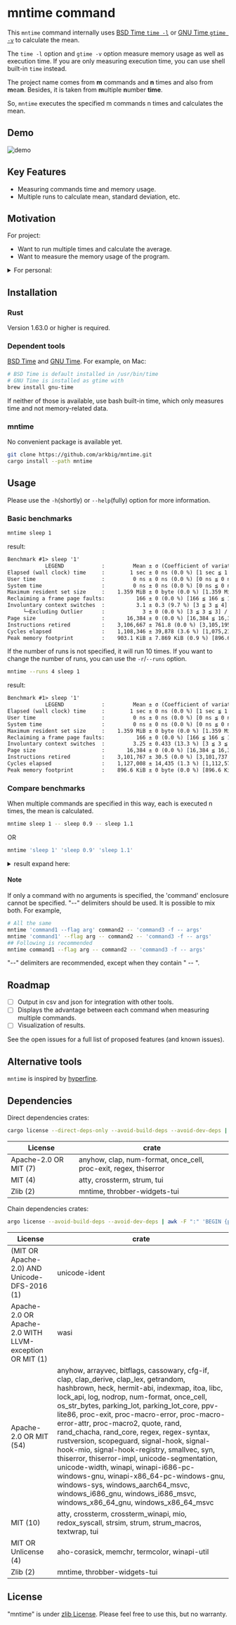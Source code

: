 # mntime command

This `mntime` command internally uses [BSD Time `time -l`][time] or [GNU Time `gtime -v`][gtime] to calculate the mean.

[time]:https://www.freebsd.org/cgi/man.cgi?query=time
[gtime]:https://man7.org/linux/man-pages/man1/time.1.html

The `time -l` option and `gtime -v` option measure memory usage as well as execution time.
If you are only measuring execution time, you can use shell built-in `time` instead.

The project name comes from **m** commands and **n** times and also from **m**ea**n**. Besides, it is taken from **m**ultiple **n**umber **time**.

So, `mntime` executes the specified m commands n times and calculates the mean.

## Demo

![demo](docs/demo.gif)

## Key Features

- Measuring commands time and memory usage.
- Multiple runs to calculate mean, standard deviation, etc.

## Motivation

For project:

- Want to run multiple times and calculate the average.
- Want to measure the memory usage of the program.

<details><summary>For personal:</summary>

- Study the Rust language.
- Learn how to create TUI tool.
- Learn how to use git and GitHub

Yes, I am a new Rustacean, a professional programmer who usually uses C++, C# as language and Perforce for version control.
</details>

## Installation

### Rust

Version 1.63.0 or higher is required.

### Dependent tools

[BSD Time][time] and [GNU Time][gtime]. For example, on Mac:

```sh
# BSD Time is default installed in /usr/bin/time
# GNU Time is installed as gtime with
brew install gnu-time
```

If neither of those is available, use bash built-in time, which only measures time and not memory-related data.

### mntime

No convenient package is available yet.

```sh
git clone https://github.com/arkbig/mntime.git
cargo install --path mntime
```

## Usage

Please use the `-h`(shortly) or `--help`(fully) option for more information.

### Basic benchmarks

```sh
mntime sleep 1
```

result:

```txt
Benchmark #1> sleep '1'
            LEGEND            :         Mean ± σ (Coefficient of variation %) [Min ≦ Median ≦ Max] / Valid count                            
Elapsed (wall clock) time     :        1 sec ± 0 ns (0.0 %) [1 sec ≦ 1 sec ≦ 1 sec] / 10                                                    
User time                     :         0 ns ± 0 ns (0.0 %) [0 ns ≦ 0 ns ≦ 0 ns] / 10
System time                   :         0 ns ± 0 ns (0.0 %) [0 ns ≦ 0 ns ≦ 0 ns] / 10
Maximum resident set size     :    1.359 MiB ± 0 byte (0.0 %) [1.359 MiB ≦ 1.359 MiB ≦ 1.359 MiB] / 10
Reclaiming a frame page faults:          166 ± 0 (0.0 %) [166 ≦ 166 ≦ 166] / 10
Involuntary context switches  :          3.1 ± 0.3 (9.7 %) [3 ≦ 3 ≦ 4] / 10
     └─Excluding Outlier      :            3 ± 0 (0.0 %) [3 ≦ 3 ≦ 3] / 9(-1)
Page size                     :       16,384 ± 0 (0.0 %) [16,384 ≦ 16,384 ≦ 16,384] / 5
Instructions retired          :    3,106,667 ± 761.8 (0.0 %) [3,105,195 ≦ 3,107,013 ≦ 3,107,265] / 5
Cycles elapsed                :    1,108,346 ± 39,878 (3.6 %) [1,075,217 ≦ 1,081,719 ≦ 1,177,488] / 5
Peak memory footprint         :    903.1 KiB ± 7.869 KiB (0.9 %) [896.6 KiB ≦ 896.6 KiB ≦ 912.7 KiB] / 5
```

If the number of runs is not specified, it will run 10 times. If you want to change the number of runs, you can use the `-r`/`--runs` option.

```sh
mntime --runs 4 sleep 1
```

result:

```txt
Benchmark #1> sleep '1'
            LEGEND            :         Mean ± σ (Coefficient of variation %) [Min ≦ Median ≦ Max] / Valid count                            
Elapsed (wall clock) time     :        1 sec ± 0 ns (0.0 %) [1 sec ≦ 1 sec ≦ 1 sec] / 4                                                     
User time                     :         0 ns ± 0 ns (0.0 %) [0 ns ≦ 0 ns ≦ 0 ns] / 4
System time                   :         0 ns ± 0 ns (0.0 %) [0 ns ≦ 0 ns ≦ 0 ns] / 4
Maximum resident set size     :    1.359 MiB ± 0 byte (0.0 %) [1.359 MiB ≦ 1.359 MiB ≦ 1.359 MiB] / 4
Reclaiming a frame page faults:          166 ± 0 (0.0 %) [166 ≦ 166 ≦ 166] / 4
Involuntary context switches  :         3.25 ± 0.433 (13.3 %) [3 ≦ 3 ≦ 4] / 4
Page size                     :       16,384 ± 0 (0.0 %) [16,384 ≦ 16,384 ≦ 16,384] / 2
Instructions retired          :    3,101,767 ± 30.5 (0.0 %) [3,101,737 ≦ 3,101,798 ≦ 3,101,798] / 2
Cycles elapsed                :    1,127,008 ± 14,435 (1.3 %) [1,112,573 ≦ 1,141,444 ≦ 1,141,444] / 2
Peak memory footprint         :    896.6 KiB ± 0 byte (0.0 %) [896.6 KiB ≦ 896.6 KiB ≦ 896.6 KiB] / 2
```

### Compare benchmarks

When multiple commands are specified in this way, each is executed n times, the mean is calculated.

```sh
mntime sleep 1 -- sleep 0.9 -- sleep 1.1
```

OR

```sh
mntime 'sleep 1' 'sleep 0.9' 'sleep 1.1'
```

<details><summary>result expand here:</summary>

```txt
Benchmark #1> sleep '1'
            LEGEND            :         Mean ± σ (Coefficient of variation %) [Min ≦ Median ≦ Max] / Valid count                            
Elapsed (wall clock) time     :        1 sec ± 0 ns (0.0 %) [1 sec ≦ 1 sec ≦ 1 sec] / 10                                                    
User time                     :         0 ns ± 0 ns (0.0 %) [0 ns ≦ 0 ns ≦ 0 ns] / 10
System time                   :         0 ns ± 0 ns (0.0 %) [0 ns ≦ 0 ns ≦ 0 ns] / 10
Maximum resident set size     :    1.359 MiB ± 0 byte (0.0 %) [1.359 MiB ≦ 1.359 MiB ≦ 1.359 MiB] / 10
Reclaiming a frame page faults:        166.3 ± 0.9 (0.5 %) [166 ≦ 166 ≦ 169] / 10
     └─Excluding Outlier      :          166 ± 0 (0.0 %) [166 ≦ 166 ≦ 166] / 9(-1)
Involuntary context switches  :          3.4 ± 0.663 (19.5 %) [3 ≦ 3 ≦ 5] / 10
     └─Excluding Outlier      :        3.222 ± 0.416 (12.9 %) [3 ≦ 3 ≦ 4] / 9(-1)
Page size                     :       16,384 ± 0 (0.0 %) [16,384 ≦ 16,384 ≦ 16,384] / 5
Instructions retired          :    3,105,417 ± 2,386 (0.1 %) [3,102,700 ≦ 3,105,224 ≦ 3,109,298] / 5
Cycles elapsed                :    1,713,440 ± 362,263 (21.1 %) [1,204,750 ≦ 1,835,156 ≦ 2,095,253] / 5
Peak memory footprint         :    896.6 KiB ± 0 byte (0.0 %) [896.6 KiB ≦ 896.6 KiB ≦ 896.6 KiB] / 5
Benchmark #2> sleep '0.9'
            LEGEND            :         Mean ± σ (Coefficient of variation %) [Min ≦ Median ≦ Max] / Valid count                            
Elapsed (wall clock) time     :       900 ms ± 0 ns (0.0 %) [900 ms ≦ 900 ms ≦ 900 ms] / 10                                                 
User time                     :         0 ns ± 0 ns (0.0 %) [0 ns ≦ 0 ns ≦ 0 ns] / 10
System time                   :         0 ns ± 0 ns (0.0 %) [0 ns ≦ 0 ns ≦ 0 ns] / 10
Maximum resident set size     :    1.359 MiB ± 0 byte (0.0 %) [1.359 MiB ≦ 1.359 MiB ≦ 1.359 MiB] / 10
Reclaiming a frame page faults:        166.5 ± 1.025 (0.6 %) [166 ≦ 166 ≦ 169] / 10
     └─Excluding Outlier      :        166.2 ± 0.629 (0.4 %) [166 ≦ 166 ≦ 168] / 9(-1)
Involuntary context switches  :          3.8 ± 0.98 (25.8 %) [3 ≦ 4 ≦ 6] / 10
Page size                     :       16,384 ± 0 (0.0 %) [16,384 ≦ 16,384 ≦ 16,384] / 5
Instructions retired          :    3,104,586 ± 3,725 (0.1 %) [3,099,381 ≦ 3,104,934 ≦ 3,110,136] / 5
Cycles elapsed                :    2,058,486 ± 88,114 (4.3 %) [1,960,047 ≦ 2,059,735 ≦ 2,191,571] / 5
Peak memory footprint         :    896.6 KiB ± 0 byte (0.0 %) [896.6 KiB ≦ 896.6 KiB ≦ 896.6 KiB] / 5
Benchmark #3> sleep '1.1'
            LEGEND            :         Mean ± σ (Coefficient of variation %) [Min ≦ Median ≦ Max] / Valid count                            
Elapsed (wall clock) time     :      1.1 sec ± 0 ns (0.0 %) [1.1 sec ≦ 1.1 sec ≦ 1.1 sec] / 10                                              
User time                     :         0 ns ± 0 ns (0.0 %) [0 ns ≦ 0 ns ≦ 0 ns] / 10
System time                   :         0 ns ± 0 ns (0.0 %) [0 ns ≦ 0 ns ≦ 0 ns] / 10
Maximum resident set size     :    1.367 MiB ± 24 KiB (1.7 %) [1.359 MiB ≦ 1.359 MiB ≦ 1.438 MiB] / 10
     └─Excluding Outlier      :    1.359 MiB ± 0 byte (0.0 %) [1.359 MiB ≦ 1.359 MiB ≦ 1.359 MiB] / 9(-1)
Reclaiming a frame page faults:        166.7 ± 1.792 (1.1 %) [166 ≦ 166 ≦ 172] / 10
     └─Excluding Outlier      :        166.1 ± 0.314 (0.2 %) [166 ≦ 166 ≦ 167] / 9(-1)
Involuntary context switches  :          5.2 ± 2.993 (57.6 %) [3 ≦ 3 ≦ 10] / 10
Page size                     :       16,384 ± 0 (0.0 %) [16,384 ≦ 16,384 ≦ 16,384] / 5
Instructions retired          :    3,122,063 ± 37,238 (1.2 %) [3,098,763 ≦ 3,105,055 ≦ 3,196,271] / 5
Cycles elapsed                :    1,795,267 ± 455,814 (25.4 %) [1,182,997 ≦ 2,098,421 ≦ 2,283,568] / 5
Peak memory footprint         :    912.6 KiB ± 32 KiB (3.5 %) [896.6 KiB ≦ 896.6 KiB ≦ 976.6 KiB] / 5
     └─Excluding Outlier      :    896.6 KiB ± 0 byte (0.0 %) [896.6 KiB ≦ 896.6 KiB ≦ 896.6 KiB] / 4(-1)
```

</details>

#### Note

If only a command with no arguments is specified, the 'command' enclosure cannot be specified. "--" delimiters should be used. It is possible to mix both. For example,

```sh
# All the same
mntime 'command1 --flag arg' command2 -- 'command3 -f -- args'
mntime 'command1' --flag arg -- command2 -- 'command3 -f -- args'
## Following is recommended
mntime command1 --flag arg -- command2 -- 'command3 -f -- args'
```

"--" delimiters are recommended, except when they contain " -- ".

## Roadmap

- [ ] Output in csv and json for integration with other tools.
- [ ] Displays the advantage between each command when measuring multiple commands.
- [ ] Visualization of results.

See the open issues for a full list of proposed features (and known issues).

## Alternative tools

`mntime` is inspired by [hyperfine](https://github.com/sharkdp/hyperfine).

## Dependencies

Direct dependencies crates:

```sh
cargo license --direct-deps-only --avoid-build-deps --avoid-dev-deps | awk -F ":" 'BEGIN {printf "|License|crate|\n|-|-|\n"} {printf "|%s|%s|\n", $1, $2}'
```

|License|crate|
|-|-|
|Apache-2.0 OR MIT (7)| anyhow, clap, num-format, once_cell, proc-exit, regex, thiserror|
|MIT (4)| atty, crossterm, strum, tui|
|Zlib (2)| mntime, throbber-widgets-tui|

Chain dependencies crates:

```sh
argo license --avoid-build-deps --avoid-dev-deps | awk -F ":" 'BEGIN {printf "|License|crate|\n|-|-|\n"} {printf "|%s|%s|\n", $1, $2}'
```

|License|crate|
|-|-|
|(MIT OR Apache-2.0) AND Unicode-DFS-2016 (1)| unicode-ident|
|Apache-2.0 OR Apache-2.0 WITH LLVM-exception OR MIT (1)| wasi|
|Apache-2.0 OR MIT (54)| anyhow, arrayvec, bitflags, cassowary, cfg-if, clap, clap_derive, clap_lex, getrandom, hashbrown, heck, hermit-abi, indexmap, itoa, libc, lock_api, log, nodrop, num-format, once_cell, os_str_bytes, parking_lot, parking_lot_core, ppv-lite86, proc-exit, proc-macro-error, proc-macro-error-attr, proc-macro2, quote, rand, rand_chacha, rand_core, regex, regex-syntax, rustversion, scopeguard, signal-hook, signal-hook-mio, signal-hook-registry, smallvec, syn, thiserror, thiserror-impl, unicode-segmentation, unicode-width, winapi, winapi-i686-pc-windows-gnu, winapi-x86_64-pc-windows-gnu, windows-sys, windows_aarch64_msvc, windows_i686_gnu, windows_i686_msvc, windows_x86_64_gnu, windows_x86_64_msvc|
|MIT (10)| atty, crossterm, crossterm_winapi, mio, redox_syscall, strsim, strum, strum_macros, textwrap, tui|
|MIT OR Unlicense (4)| aho-corasick, memchr, termcolor, winapi-util|
|Zlib (2)| mntime, throbber-widgets-tui|

## License

"mntime" is under [zlib License](./LICENSE). Please feel free to use this, but no warranty.
